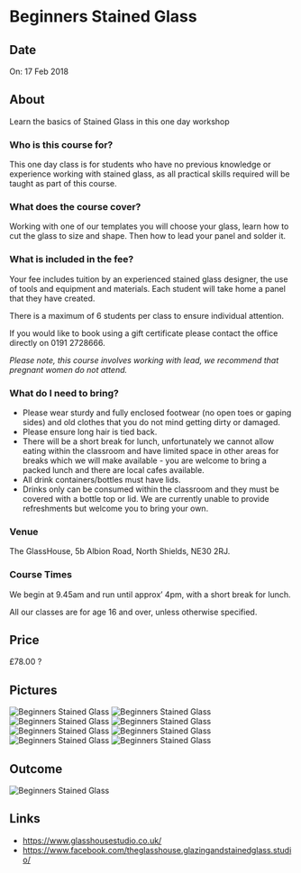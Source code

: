 # Beginners Stained Glass

## Date

On: 17 Feb 2018

## About

Learn the basics of Stained Glass in this one day workshop

### Who is this course for?

This one day class is for students who have no previous knowledge or experience working with stained glass, as all practical skills required will be taught as part of this course.

### What does the course cover?

Working with one of our templates you will choose your glass, learn how to cut the glass to size and shape.  Then how to lead your panel and solder it.

### What is included in the fee?

Your fee includes tuition by an experienced stained glass designer, the use of tools and equipment and materials.  Each student will take home a panel that they have created.

There is a maximum of 6 students per class to ensure individual attention.

If you would like to book using a gift certificate please contact the office directly on 0191 2728666.

_Please note, this course involves working with lead, we recommend that pregnant women do not attend._

### What do I need to bring?

- Please wear sturdy and fully enclosed footwear (no open toes or gaping sides) and old clothes that you do not mind getting dirty or damaged.
- Please ensure long hair is tied back.
- There will be a short break for lunch, unfortunately we cannot allow eating within the classroom and have limited space in other areas for breaks which we will make available - you are welcome to bring a packed lunch and there are local cafes available.  
- All drink containers/bottles must have lids.
- Drinks only can be consumed within the classroom and they must be covered with a bottle top or lid.  We are currently unable to provide refreshments but welcome you to bring your own.

### Venue

The GlassHouse, 5b Albion Road, North Shields, NE30 2RJ.

### Course Times

We begin at 9.45am and run until approx’ 4pm, with a short break for lunch.

All our classes are for age 16 and over, unless otherwise specified.

## Price

£78.00 ?

## Pictures

![Beginners Stained Glass](images/beginnersglass_1.jpg "Beginners Stained Glass")
![Beginners Stained Glass](images/beginnersglass_2.jpg "Beginners Stained Glass")
![Beginners Stained Glass](images/beginnersglass_3.jpg "Beginners Stained Glass")
![Beginners Stained Glass](images/beginnersglass_4.jpg "Beginners Stained Glass")
![Beginners Stained Glass](images/beginnersglass_5.jpg "Beginners Stained Glass")
![Beginners Stained Glass](images/beginnersglass_6.jpg "Beginners Stained Glass")
![Beginners Stained Glass](images/beginnersglass_7.jpg "Beginners Stained Glass")
![Beginners Stained Glass](images/beginnersglass_8.jpg "Beginners Stained Glass")

## Outcome

![Beginners Stained Glass](images/beginnersglass_9.jpg "Beginners Stained Glass")

## Links

- https://www.glasshousestudio.co.uk/
- https://www.facebook.com/theglasshouse.glazingandstainedglass.studio/
